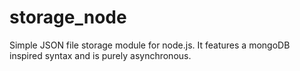 storage_node
==============

Simple JSON file storage module for node.js. It features a mongoDB inspired syntax and is purely asynchronous.
